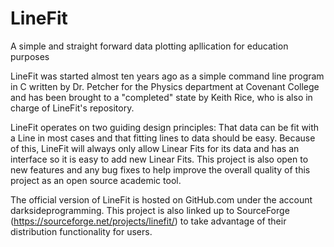 # LineFit
A simple and straight forward data plotting apllication for education purposes

LineFit was started almost ten years ago as a simple command line program in C written 
by Dr. Petcher for the Physics department at Covenant College and has been brought to
a "completed" state by Keith Rice, who is also in charge of LineFit's repository.

LineFit operates on two guiding design principles: That data can be fit with a Line in 
most cases and that fitting lines to data should be easy. Because of this, LineFit will
always only allow Linear Fits for its data and has an interface so it is easy to add new
Linear Fits. This project is also open to new features and any bug fixes to help improve
the overall quality of this project as an open source academic tool.

The official version of LineFit is hosted on GitHub.com under the account 
darksideprogramming. This project is also linked up to SourceForge 
(https://sourceforge.net/projects/linefit/) to take advantage of their distribution 
functionality for users.
